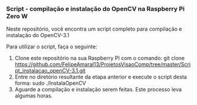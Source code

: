 ### Script - compilação e instalação do OpenCV na Raspberry Pi Zero W

Neste repositório, você encontra um script completo para compilação e instalação do OpenCV-3.1 

Para utilizar o script, faça o seguinte:

1. Clone este repositório na sua Raspberry PI com o comando: git clone https://github.com/FelipeAmaral13/ProjetosVisaoComp/tree/master/Script_instalacao_openCV-3.1.git
2. Entre no diretório resultante da etapa anterior e execute o script desta forma: sudo ./InstalaOpenCV
3. Aguarde a compilação e instalação serem feitas. Este processo leva algumas horas.

